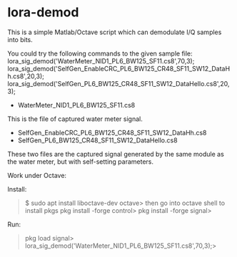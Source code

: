 # lora-demod

This is a simple Matlab/Octave script which can demodulate I/Q samples into bits. 

You could try the following commands to the given sample file:
lora_sig_demod('WaterMeter_NID1_PL6_BW125_SF11.cs8',70,3);
lora_sig_demod('SelfGen_EnableCRC_PL6_BW125_CR48_SF11_SW12_DataHh.cs8',20,3);
lora_sig_demod('SelfGen_PL6_BW125_CR48_SF11_SW12_DataHello.cs8',20,3);

- WaterMeter_NID1_PL6_BW125_SF11.cs8

This is the file of captured water meter signal.

- SelfGen_EnableCRC_PL6_BW125_CR48_SF11_SW12_DataHh.cs8
- SelfGen_PL6_BW125_CR48_SF11_SW12_DataHello.cs8

These two files are the captured signal generated by the same module as the water meter, but with self-setting parameters. 

Work under Octave:

Install:

>$ sudo apt install liboctave-dev  octave>
then go into octave shell to install pkgs
>pkg install -forge control>
>pkg install -forge signal>

Run:
>pkg load signal>
>lora_sig_demod('WaterMeter_NID1_PL6_BW125_SF11.cs8',70,3);>

